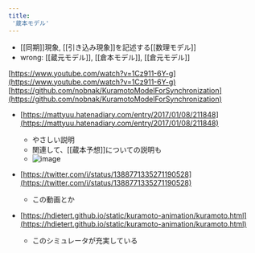 ```yaml
---
title:
 '蔵本モデル'
---
```


- [[同期]]現象, [[引き込み現象]]を記述する[[数理モデル]]
- wrong: [[蔵元モデル]], [[倉本モデル]], [[倉元モデル]]

[https://www.youtube.com/watch?v=1Cz911-6Y-g](https://www.youtube.com/watch?v=1Cz911-6Y-g)
[https://github.com/nobnak/KuramotoModelForSynchronization](https://github.com/nobnak/KuramotoModelForSynchronization)

- [https://mattyuu.hatenadiary.com/entry/2017/01/08/211848](https://mattyuu.hatenadiary.com/entry/2017/01/08/211848)
    - やさしい説明
    - 関連して、[[蔵本予想]]についての説明も
    - ![image](https://gyazo.com/f26704149f8c4dc06215c6c508d0da2d/thumb/1000)

- [https://twitter.com/i/status/1388771335271190528](https://twitter.com/i/status/1388771335271190528)
    - この動画とか

- [https://hdietert.github.io/static/kuramoto-animation/kuramoto.html](https://hdietert.github.io/static/kuramoto-animation/kuramoto.html)
    - このシミュレータが充実している

